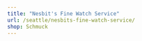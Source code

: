 ```yaml
---
title: "Nesbit's Fine Watch Service"
url: /seattle/nesbits-fine-watch-service/
shop: Schmuck
---
```

